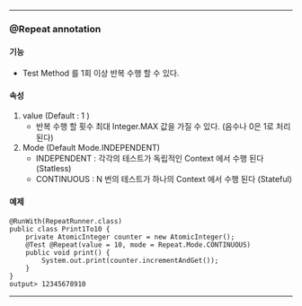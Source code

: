 
----

### @Repeat annotation
#### 기능   
* Test Method 를 1회 이상 반복 수행 할 수 있다.

#### 속성
   1. value (Default : 1 )
      * 반복 수행 할 횟수  최대 Integer.MAX 값을 가질 수 있다. (음수나 0은 1로 처리된다)
   1. Mode (Default Mode.INDEPENDENT)
      * INDEPENDENT : 각각의 테스트가 독립적인 Context 에서 수행 된다 (Statless)
      * CONTINUOUS : N 번의 테스트가 하나의 Context 에서 수행 된다 (Stateful)

#### 예제
```$xslt
@RunWith(RepeatRunner.class)
public class Print1To10 {
    private AtomicInteger counter = new AtomicInteger();
    @Test @Repeat(value = 10, mode = Repeat.Mode.CONTINUOUS)
    public void print() {
        System.out.print(counter.incrementAndGet());
    }
}
output> 12345678910
```

----


